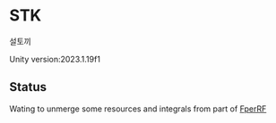 # STK
설토끼

Unity version:2023.1.19f1

## Status

Wating to unmerge some resources and integrals from part of [FperRF](https://github.com/Daumss/FperRF)
